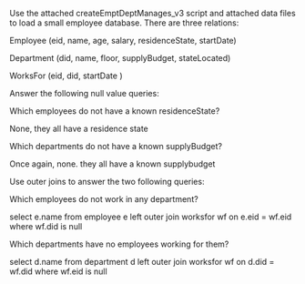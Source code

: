 Use the attached createEmptDeptManages_v3 script and attached data files to load a small employee database. There are three relations:

Employee (eid, name, age, salary, residenceState, startDate)

Department (did, name, floor, supplyBudget, stateLocated)

WorksFor (eid, did, startDate ) 



Answer the following null value queries:

Which employees do not have a known residenceState?  

None, they all have a residence state

Which departments do not have a known supplyBudget?

Once again, none. they all have a known supplybudget

Use outer joins to answer the two following queries:

Which employees do not work in any department?

select e.name from employee e left outer join worksfor wf on e.eid = wf.eid
where wf.did is null

Which departments have no employees working for them?

select d.name from department d left outer join worksfor wf on d.did = wf.did
where wf.eid is null
